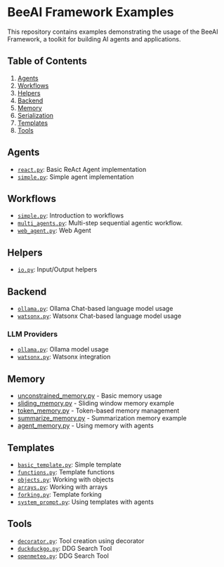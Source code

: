 # BeeAI Framework Examples

This repository contains examples demonstrating the usage of the BeeAI Framework, a toolkit for building AI agents and applications.

## Table of Contents

1. [Agents](#agents)
2. [Workflows](#workflows)
3. [Helpers](#helpers)
4. [Backend](#backend)
5. [Memory](#memory)
6. [Serialization](#serialization)
7. [Templates](#templates)
8. [Tools](#tools)

## Agents

- [`react.py`](/python/examples/agents/react.py): Basic ReAct Agent implementation
- [`simple.py`](/python/examples/agents/simple.py): Simple agent implementation

## Workflows

- [`simple.py`](/python/examples/workflows/simple.py): Introduction to workflows
- [`multi_agents.py`](/python/examples/workflows/multi_agents.py): Multi-step sequential agentic workflow.
- [`web_agent.py`](/python/examples/workflows/web_agent.py): Web Agent

## Helpers

- [`io.py`](/python/examples/helpers/io.py): Input/Output helpers

## Backend

- [`ollama.py`](/python/examples/backend/providers/ollama.py): Ollama Chat-based language model usage
- [`watsonx.py`](/python/examples/backend/providers/watsonx.py): Watsonx Chat-based language model usage

### LLM Providers

- [`ollama.py`](/python/examples/backend/providers/ollama.py): Ollama model usage
- [`watsonx.py`](/python/examples/backend/providers/watsonx.py): Watsonx integration

## Memory

- [unconstrained_memory.py](/examples/memory/unconstrained_memory.py) - Basic memory usage
- [sliding_memory.py](/examples/memory/sliding_memory.py) - Sliding window memory example
- [token_memory.py](/examples/memory/token_memory.py) - Token-based memory management
- [summarize_memory.py](/examples/memory/summarize_memory.py) - Summarization memory example
- [agent_memory.py](/examples/memory/agent_memory.py) - Using memory with agents

## Templates

- [`basic_template.py`](/python/examples/templates/basic_template.py): Simple template
- [`functions.py`](/python/examples/templates/functions.py): Template functions
- [`objects.py`](/python/examples/templates/objects.py): Working with objects
- [`arrays.py`](/python/examples/templates/arrays.py): Working with arrays
- [`forking.py`](/python/examples/templates/forking.py): Template forking
- [`system_prompt.py`](/python/examples/templates/system_prompt.py): Using templates with agents

## Tools

- [`decorator.py`](/python/examples/tools/decorator.py): Tool creation using decorator
- [`duckduckgo.py`](/python/examples/tools/duckduckgo.py): DDG Search Tool
- [`openmeteo.py`](/python/examples/tools/openmeteo.py): DDG Search Tool

